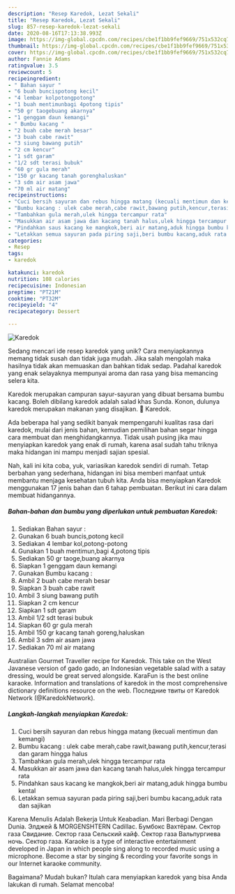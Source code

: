```yaml
---
description: "Resep Karedok, Lezat Sekali"
title: "Resep Karedok, Lezat Sekali"
slug: 857-resep-karedok-lezat-sekali
date: 2020-08-16T17:13:38.993Z
image: https://img-global.cpcdn.com/recipes/cbe1f1bb9fef9669/751x532cq70/karedok-foto-resep-utama.jpg
thumbnail: https://img-global.cpcdn.com/recipes/cbe1f1bb9fef9669/751x532cq70/karedok-foto-resep-utama.jpg
cover: https://img-global.cpcdn.com/recipes/cbe1f1bb9fef9669/751x532cq70/karedok-foto-resep-utama.jpg
author: Fannie Adams
ratingvalue: 3.5
reviewcount: 5
recipeingredient:
- " Bahan sayur "
- "6 buah buncispotong kecil"
- "4 lembar kolpotongpotong"
- "1 buah mentimunbagi 4potong tipis"
- "50 gr taogebuang akarnya"
- "1 genggam daun kemangi"
- " Bumbu kacang "
- "2 buah cabe merah besar"
- "3 buah cabe rawit"
- "3 siung bawang putih"
- "2 cm kencur"
- "1 sdt garam"
- "1/2 sdt terasi bubuk"
- "60 gr gula merah"
- "150 gr kacang tanah gorenghaluskan"
- "3 sdm air asam jawa"
- "70 ml air matang"
recipeinstructions:
- "Cuci bersih sayuran dan rebus hingga matang (kecuali mentimun dan kemangi)"
- "Bumbu kacang : ulek cabe merah,cabe rawit,bawang putih,kencur,terasi dan garam hingga halus"
- "Tambahkan gula merah,ulek hingga tercampur rata"
- "Masukkan air asam jawa dan kacang tanah halus,ulek hingga tercampur rata"
- "Pindahkan saus kacang ke mangkok,beri air matang,aduk hingga bumbu kental"
- "Letakkan semua sayuran pada piring saji,beri bumbu kacang,aduk rata dan sajikan"
categories:
- Resep
tags:
- karedok

katakunci: karedok 
nutrition: 108 calories
recipecuisine: Indonesian
preptime: "PT21M"
cooktime: "PT32M"
recipeyield: "4"
recipecategory: Dessert

---
```



![Karedok](https://img-global.cpcdn.com/recipes/cbe1f1bb9fef9669/751x532cq70/karedok-foto-resep-utama.jpg)

Sedang mencari ide resep karedok yang unik? Cara menyiapkannya memang tidak susah dan tidak juga mudah. Jika salah mengolah maka hasilnya tidak akan memuaskan dan bahkan tidak sedap. Padahal karedok yang enak selayaknya mempunyai aroma dan rasa yang bisa memancing selera kita.

Karedok merupakan campuran sayur-sayuran yang dibuat bersama bumbu kacang. Boleh dibilang karedok adalah salad khas Sunda. Konon, dulunya karedok merupakan makanan yang disajikan. 🎦 Karedok.

Ada beberapa hal yang sedikit banyak mempengaruhi kualitas rasa dari karedok, mulai dari jenis bahan, kemudian pemilihan bahan segar hingga cara membuat dan menghidangkannya. Tidak usah pusing jika mau menyiapkan karedok yang enak di rumah, karena asal sudah tahu triknya maka hidangan ini mampu menjadi sajian spesial.


Nah, kali ini kita coba, yuk, variasikan karedok sendiri di rumah. Tetap berbahan yang sederhana, hidangan ini bisa memberi manfaat untuk membantu menjaga kesehatan tubuh kita. Anda bisa menyiapkan Karedok menggunakan 17 jenis bahan dan 6 tahap pembuatan. Berikut ini cara dalam membuat hidangannya.

<!--inarticleads1-->

##### Bahan-bahan dan bumbu yang diperlukan untuk pembuatan Karedok:

1. Sediakan  Bahan sayur :
1. Gunakan 6 buah buncis,potong kecil
1. Sediakan 4 lembar kol,potong-potong
1. Gunakan 1 buah mentimun,bagi 4,potong tipis
1. Sediakan 50 gr taoge,buang akarnya
1. Siapkan 1 genggam daun kemangi
1. Gunakan  Bumbu kacang :
1. Ambil 2 buah cabe merah besar
1. Siapkan 3 buah cabe rawit
1. Ambil 3 siung bawang putih
1. Siapkan 2 cm kencur
1. Siapkan 1 sdt garam
1. Ambil 1/2 sdt terasi bubuk
1. Siapkan 60 gr gula merah
1. Ambil 150 gr kacang tanah goreng,haluskan
1. Ambil 3 sdm air asam jawa
1. Sediakan 70 ml air matang


Australian Gourmet Traveller recipe for Karedok. This take on the West Javanese version of gado gado, an Indonesian vegetable salad with a satay dressing, would be great served alongside. KaraFun is the best online karaoke. Information and translations of karedok in the most comprehensive dictionary definitions resource on the web. Последние твиты от Karedok Network (@KaredokNetwork). 

<!--inarticleads2-->

##### Langkah-langkah menyiapkan Karedok:

1. Cuci bersih sayuran dan rebus hingga matang (kecuali mentimun dan kemangi)
1. Bumbu kacang : ulek cabe merah,cabe rawit,bawang putih,kencur,terasi dan garam hingga halus
1. Tambahkan gula merah,ulek hingga tercampur rata
1. Masukkan air asam jawa dan kacang tanah halus,ulek hingga tercampur rata
1. Pindahkan saus kacang ke mangkok,beri air matang,aduk hingga bumbu kental
1. Letakkan semua sayuran pada piring saji,beri bumbu kacang,aduk rata dan sajikan


Karena Menulis Adalah Bekerja Untuk Keabadian. Mari Berbagi Dengan Dunia. Элджей &amp; MORGENSHTERN Cadillac. Бумбокс Вахтёрам. Сектор газа Свидание. Сектор газа Сельский кайф. Сектор газа Вальпургиева ночь. Сектор газа. Karaoke is a type of interactive entertainment developed in Japan in which people sing along to recorded music using a microphone. Become a star by singing &amp; recording your favorite songs in our Internet karaoke community. 

Bagaimana? Mudah bukan? Itulah cara menyiapkan karedok yang bisa Anda lakukan di rumah. Selamat mencoba!
